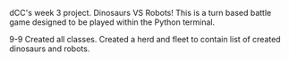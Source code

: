 dCC's week 3 project.  Dinosaurs VS Robots!  This is a turn based battle game designed to be played within the Python terminal.


9-9 Created all classes.  Created a herd and fleet to contain list of created dinosaurs and robots.
